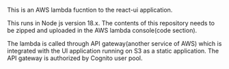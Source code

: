 This is an AWS lambda fucntion to the react-ui application.

This runs in Node js version 18.x. The contents of this repository needs to be zipped and uploaded in the AWS lambda console(code section). 

The lambda is called through API gateway(another service of AWS) which is integrated with the UI application running on S3 as a static application. The API gateway is authorized by Cognito user pool.

